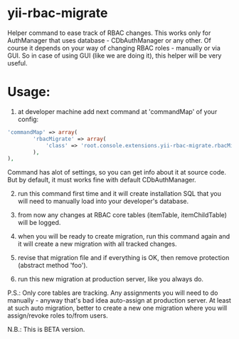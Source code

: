yii-rbac-migrate
================

Helper command to ease track of RBAC changes. This works only for AuthManager that uses database - CDbAuthManager or any other. Of course it depends on your way of changing RBAC roles - manually or via GUI. So in case of using GUI (like we are doing it), this helper will be very useful.

Usage:
======

1) at developer machine add next command at 'commandMap' of your config:
```php
'commandMap' => array(
		'rbacMigrate' => array(
			'class' => 'root.console.extensions.yii-rbac-migrate.rbacMigrateCommand',
		),
),
```

Command has alot of settings, so you can get info about it at source code. But by default, it must works fine with default CDbAuthManager.

2) run this command first time and it will create installation SQL that you will need to manually load into your developer's database.

3) from now any changes at RBAC core tables (itemTable, itemChildTable) will be logged.

4) when you will be ready to create migration, run this command again and it will create a new migration with all tracked changes.

5) revise that migration file and if everything is OK, then remove protection (abstract method 'foo').

6) run this new migration at production server, like you always do.

P.S.: Only core tables are tracking. Any assignments you will need to do manually - anyway that's bad idea auto-assign at production server. At least at such auto migration, better to create a new one migration where you will assign/revoke roles to/from users.

N.B.: This is BETA version.
